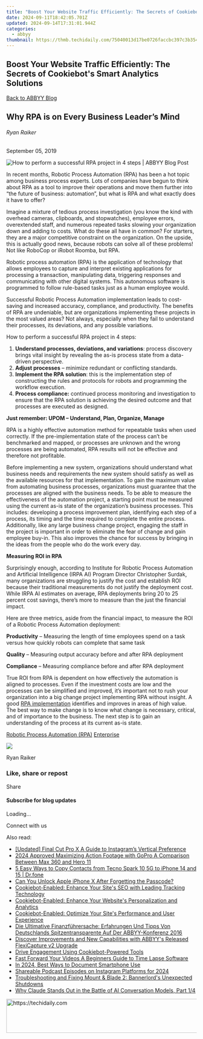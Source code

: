 ```yaml
---
title: "Boost Your Website Traffic Efficiently: The Secrets of Cookiebot's Smart Analytics Solutions"
date: 2024-09-11T18:42:05.701Z
updated: 2024-09-14T17:31:01.944Z
categories:
  - abbyy
thumbnail: https://thmb.techidaily.com/75040013d17be0726faccbc397c3b3541c1732db61566ed595168e5f4f1378d7.jpg
---
```


## Boost Your Website Traffic Efficiently: The Secrets of Cookiebot's Smart Analytics Solutions

[Back to ABBYY Blog](https://tools.techidaily.com/abbyy/products/)

## Why RPA is on Every Business Leader’s Mind

###### Ryan Raiker

September 05, 2019

![How to perform a successful RPA project in 4 steps | ABBYY Blog Post](https://static5.abbyy.com/abbyycommedia/25373/10916_smm_blog_why-rpa-is-on-every-business-leader-s-mind-part-1_blog.png) 

In recent months, Robotic Process Automation (RPA) has been a hot topic among business process experts. Lots of companies have begun to think about RPA as a tool to improve their operations and move them further into “the future of business: automation”, but what is RPA and what exactly does it have to offer?

Imagine a mixture of tedious process investigation (you know the kind with overhead cameras, clipboards, and stopwatches), employee errors, overextended staff, and numerous repeated tasks slowing your organization down and adding to costs. What do these all have in common? For starters, they are a major competitive constraint on the organization. On the upside, this is actually good news, because robots can solve all of these problems! Not like RoboCop or iRobot Roomba, but RPA.

Robotic process automation (RPA) is the application of technology that allows employees to capture and interpret existing applications for processing a transaction, manipulating data, triggering responses and communicating with other digital systems. This autonomous software is programmed to follow rule-based tasks just as a human employee would.

Successful Robotic Process Automation implementation leads to cost-saving and increased accuracy, compliance, and productivity. The benefits of RPA are undeniable, but are organizations implementing these projects in the most valued areas? Not always, especially when they fail to understand their processes, its deviations, and any possible variations.

How to perform a successful RPA project in 4 steps:

1. **Understand processes, deviations, and variations**: process discovery brings vital insight by revealing the as-is process state from a data-driven perspective.
2. **Adjust processes** – minimize redundant or conflicting standards.
3. **Implement the RPA solution**: this is the implementation step of constructing the rules and protocols for robots and programming the workflow execution.
4. **Process compliance:** continued process monitoring and investigation to ensure that the RPA solution is achieving the desired outcome and that processes are executed as designed.

**Just remember: UPOM – Understand, Plan, Organize, Manage**

RPA is a highly effective automation method for repeatable tasks when used correctly. If the pre-implementation state of the process can’t be benchmarked and mapped, or processes are unknown and the wrong processes are being automated, RPA results will not be effective and therefore not profitable.

Before implementing a new system, organizations should understand what business needs and requirements the new system should satisfy as well as the available resources for that implementation. To gain the maximum value from automating business processes, organizations must guarantee that the processes are aligned with the business needs. To be able to measure the effectiveness of the automation project, a starting point must be measured using the current as-is state of the organization’s business processes. This includes: developing a process improvement plan, identifying each step of a process, its timing and the time required to complete the entire process. Additionally, like any large business change project, engaging the staff in the project is important in order to eliminate the fear of change and gain employee buy-in. This also improves the chance for success by bringing in the ideas from the people who do the work every day.

**Measuring ROI in RPA**

Surprisingly enough, according to Institute for Robotic Process Automation and Artificial Intelligence (IRPA AI) Program Director Christopher Surdak, many organizations are struggling to justify the cost and establish ROI because their traditional measurements do not justify the deployment cost. While IRPA AI estimates on average, RPA deployments bring 20 to 25 percent cost savings, there’s more to measure than the just the financial impact.

Here are three metrics, aside from the financial impact, to measure the ROI of a Robotic Process Automation deployment:

**Productivity** – Measuring the length of time employees spend on a task versus how quickly robots can complete that same task

**Quality** – Measuring output accuracy before and after RPA deployment

**Compliance** – Measuring compliance before and after RPA deployment

True ROI from RPA is dependent on how effectively the automation is aligned to processes. Even if the investment costs are low and the processes can be simplified and improved, it’s important not to rush your organization into a big change project implementing RPA without insight. A good [RPA implementation](https://tools.techidaily.com/abbyy/products/) identifies and improves in areas of high value. The best way to make change is to know what change is necessary, critical, and of importance to the business. The next step is to gain an understanding of the process at its current as-is state.

[Robotic Process Automation (RPA)](https://www.abbyy.com/blog/robotic-process-automation-rpa/ "Robotic Process Automation (RPA)") [Enterprise](https://tools.techidaily.com/abbyy/products/) 

![](https://static4.abbyy.com/abbyycommedia/35293/ryanraiker-110x110.png)

Ryan Raiker

### Like, share or repost

Share 

#### Subscribe for blog updates

Loading...

Connect with us

<ins class="adsbygoogle"
     style="display:block"
     data-ad-format="autorelaxed"
     data-ad-client="ca-pub-7571918770474297"
     data-ad-slot="1223367746"></ins>

<ins class="adsbygoogle"
     style="display:block"
     data-ad-client="ca-pub-7571918770474297"
     data-ad-slot="8358498916"
     data-ad-format="auto"
     data-full-width-responsive="true"></ins>

<span class="atpl-alsoreadstyle">Also read:</span>
<div><ul>
<li><a href="https://instagram-video-files.techidaily.com/updated-final-cut-pro-x-a-guide-to-instagrams-vertical-preference/"><u>[Updated] Final Cut Pro X A Guide to Instagram’s Vertical Preference</u></a></li>
<li><a href="https://fox-helps.techidaily.com/2024-approved-maximizing-action-footage-with-gopro-a-comparison-between-max-360-and-hero-11/"><u>2024 Approved Maximizing Action Footage with GoPro A Comparison Between Max 360 and Hero 11</u></a></li>
<li><a href="https://blog-min.techidaily.com/5-easy-ways-to-copy-contacts-from-tecno-spark-10-5g-to-iphone-14-and-15-drfone-by-drfone-transfer-from-android-transfer-from-android/"><u>5 Easy Ways to Copy Contacts from Tecno Spark 10 5G to iPhone 14 and 15 | Dr.fone</u></a></li>
<li><a href="https://ios-unlock.techidaily.com/can-you-unlock-apple-iphone-x-after-forgetting-the-passcode-by-drfone-ios/"><u>Can You Unlock Apple iPhone X After Forgetting the Passcode?</u></a></li>
<li><a href="https://discover-advanced.techidaily.com/cookiebot-enabled-enhance-your-sites-seo-with-leading-tracking-technology/"><u>Cookiebot-Enabled: Enhance Your Site's SEO with Leading Tracking Technology</u></a></li>
<li><a href="https://discover-advanced.techidaily.com/cookiebot-enabled-enhance-your-websites-personalization-and-analytics/"><u>Cookiebot-Enabled: Enhance Your Website's Personalization and Analytics</u></a></li>
<li><a href="https://discover-advanced.techidaily.com/cookiebot-enabled-optimize-your-sites-performance-and-user-experience/"><u>Cookiebot-Enabled: Optimize Your Site's Performance and User Experience</u></a></li>
<li><a href="https://discover-advanced.techidaily.com/die-ultimative-finanzfuhrersache-erfahrungen-und-tipps-von-deutschlands-spitzentransparente-auf-der-abbyy-konferenz-2016/"><u>Die Ultimative Finanzführersache: Erfahrungen Und Tipps Von Deutschlands Spitzentransparente Auf Der ABBYY-Konferenz 2016</u></a></li>
<li><a href="https://discover-advanced.techidaily.com/discover-improvements-and-new-capabilities-with-abbyys-released-flexicapture-v2-upgrade/"><u>Discover Improvements and New Capabilities with ABBYY's Released FlexiCapture v2 Upgrade</u></a></li>
<li><a href="https://discover-advanced.techidaily.com/drive-engagement-using-cookiebot-powered-tools/"><u>Drive Engagement Using Cookiebot-Powered Tools</u></a></li>
<li><a href="https://ai-vdieo-software.techidaily.com/fast-forward-your-videos-a-beginners-guide-to-time-lapse-software/"><u>Fast Forward Your Videos A Beginners Guide to Time Lapse Software</u></a></li>
<li><a href="https://screen-video-capture.techidaily.com/in-2024-best-ways-to-document-smartphone-use/"><u>In 2024, Best Ways to Document Smartphone Use</u></a></li>
<li><a href="https://extra-guidance.techidaily.com/shareable-podcast-episodes-on-instagram-platforms-for-2024/"><u>Shareable Podcast Episodes on Instagram Platforms for 2024</u></a></li>
<li><a href="https://win-blog.techidaily.com/troubleshooting-and-fixing-mount-and-blade-2-bannerlords-unexpected-shutdowns/"><u>Troubleshooting and Fixing Mount & Blade 2: Bannerlord's Unexpected Shutdowns</u></a></li>
<li><a href="https://tech-haven.techidaily.com/why-claude-stands-out-in-the-battle-of-ai-conversation-models-part-14/"><u>Why Claude Stands Out in the Battle of AI Conversation Models, Part 1/4</u></a></li>
</ul></div>

<!-- affiliate ads begin -->
<a href="https://unicoeye.pxf.io/c/5597632/2134236/18498" target="_top" id="2134236">
  <img src="//a.impactradius-go.com/display-ad/18498-2134236" border="0" alt="https://techidaily.com" width="728" height="90"/>
</a>
<img height="0" width="0" src="https://unicoeye.pxf.io/i/5597632/2134236/18498" style="position:absolute;visibility:hidden;" border="0" />
<!-- affiliate ads end -->

